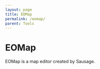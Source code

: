 ```yaml
---
layout: page
title: EOMap
permalink: /eomap/
parent: Tools
---
```


# EOMap

EOMap is a map editor created by Sausage.
